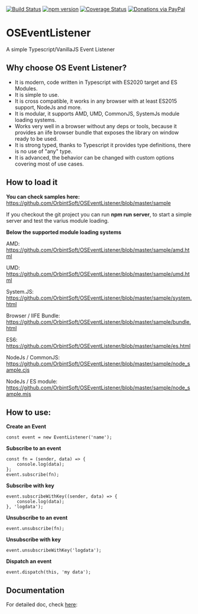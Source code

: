 [![Build Status](https://dev.azure.com/orbintsoft/OSEventListener/_apis/build/status/OrbintSoft.OSEventListener?branchName=master)](https://dev.azure.com/orbintsoft/OSEventListener/_build/latest?definitionId=6&branchName=master)
[![npm version](https://badge.fury.io/js/oseventlistener.svg)](https://badge.fury.io/js/oseventlistener)
[![Coverage Status](https://coveralls.io/repos/github/OrbintSoft/OSEventListener/badge.svg?branch=master)](https://coveralls.io/github/OrbintSoft/OSEventListener?branch=master)
[![Donations via PayPal](https://img.shields.io/badge/Donations-via%20Paypal-blue.svg)](https://www.paypal.me/OrbintSoft)

# OSEventListener
A simple Typescript/VanillaJS Event Listener


## Why choose OS Event Listener?

- It is modern, code written in Typescript with ES2020 target and ES Modules.
- It is simple to use.
- It is cross compatible, it works in any browser with at least ES2015 support, NodeJs and more.
- It is modular, it supports AMD, UMD, CommonJS, SystemJs module loading systems.
- Works very well in a browser without any deps or tools, because it provides an iife browser bundle that exposes the library on window ready to be used.
- It is strong typed, thanks to Typescript it provides type definitions, there is no use of "any" type.
- It is advanced, the behavior can be changed with custom options covering most of use cases.

## How to load it

**You can check samples here:**
https://github.com/OrbintSoft/OSEventListener/blob/master/sample

If you checkout the git project you can run **npm run server**, to start a simple server and test the varius module loading.

**Below the supported module loading systems**

AMD: https://github.com/OrbintSoft/OSEventListener/blob/master/sample/amd.html

UMD: https://github.com/OrbintSoft/OSEventListener/blob/master/sample/umd.html

System.JS: https://github.com/OrbintSoft/OSEventListener/blob/master/sample/system.html

Browser / IIFE Bundle: https://github.com/OrbintSoft/OSEventListener/blob/master/sample/bundle.html

ES6: https://github.com/OrbintSoft/OSEventListener/blob/master/sample/es.html

NodeJs / CommonJS: https://github.com/OrbintSoft/OSEventListener/blob/master/sample/node_sample.cjs

NodeJs / ES module: https://github.com/OrbintSoft/OSEventListener/blob/master/sample/node_sample.mjs

## How to use:

**Create an Event**
```
const event = new EventListener('name');
```

**Subscribe to an event**
```
const fn = (sender, data) => {
	console.log(data);
};
event.subscribe(fn);
```

**Subscribe with key**
```
event.subscribeWithKey((sender, data) => {
	console.log(data);
}, 'logdata');
```

**Unsubscribe to an event**
```
event.unsubscribe(fn);
```

**Unsubscribe with key**
```
event.unsubscribeWithKey('logdata');
```

**Dispatch an event**
```
event.dispatch(this, 'my data');
```

## Documentation

For detailed doc, check [here](https://github.com/OrbintSoft/OSEventListener/blob/master/ApiDoc.md): 